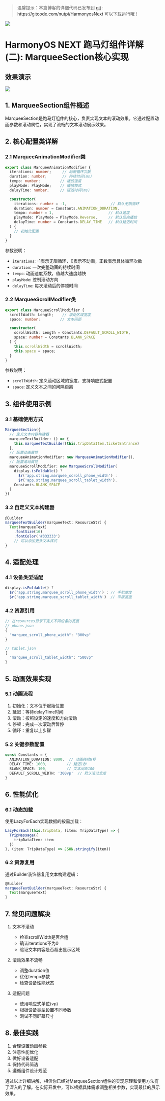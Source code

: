 > 温馨提示：本篇博客的详细代码已发布到 [git](https://gitcode.com/nutpi/HarmonyosNext) : https://gitcode.com/nutpi/HarmonyosNext 可以下载运行哦！

![](https://files.mdnice.com/user/47561/8723e0ab-d0a9-4b0c-a2bb-4ca8a6c5ae99.png)

# HarmonyOS NEXT  跑马灯组件详解(二): MarqueeSection核心实现
## 效果演示

![](https://files.mdnice.com/user/47561/515b84cc-bcf8-48d2-97d2-06bc62b51180.jpg)
## 1. MarqueeSection组件概述

MarqueeSection是跑马灯组件的核心，负责实现文本的滚动效果。它通过配置动画参数和滚动属性，实现了流畅的文本滚动展示效果。

## 2. 核心配置类详解

### 2.1 MarqueeAnimationModifier类

```typescript
export class MarqueeAnimationModifier {
  iterations: number;     // 动画循环次数
  duration: number;       // 持续时间(ms)
  tempo: number;         // 播放速度
  playMode: PlayMode;    // 播放模式
  delayTime: number;     // 延迟时间(ms)

  constructor(
    iterations: number = -1,                    // 默认无限循环
    duration: number = Constants.ANIMATION_DURATION,
    tempo: number = 1,                         // 默认速度
    playMode: PlayMode = PlayMode.Reverse,     // 默认反向播放
    delayTime: number = Constants.DELAY_TIME   // 默认延迟时间
  ) {
    // 初始化配置
  }
}
```

参数说明：
- `iterations`: -1表示无限循环，0表示不动画，正数表示具体循环次数
- `duration`: 一次完整动画的持续时间
- `tempo`: 动画速度系数，值越大速度越快
- `playMode`: 控制滚动方向
- `delayTime`: 每次滚动后的停顿时间

### 2.2 MarqueeScrollModifier类

```typescript
export class MarqueeScrollModifier {
  scrollWidth: Length;    // 滚动区域宽度
  space: number;         // 文本间距

  constructor(
    scrollWidth: Length = Constants.DEFAULT_SCROLL_WIDTH,
    space: number = Constants.BLANK_SPACE
  ) {
    this.scrollWidth = scrollWidth;
    this.space = space;
  }
}
```

参数说明：
- `scrollWidth`: 定义滚动区域的宽度，支持响应式配置
- `space`: 定义文本之间的间隔距离

## 3. 组件使用示例

### 3.1 基础使用方式

```typescript
MarqueeSection({
  // 定义文本内容构建器
  marqueeTextBuilder: () => {
    this.marqueeTextBuilder(this.tripDataItem.ticketEntrance)
  },
  // 配置动画属性
  marqueeAnimationModifier: new MarqueeAnimationModifier(),
  // 配置滚动属性
  marqueeScrollModifier: new MarqueeScrollModifier(
    display.isFoldable() ? 
      $r('app.string.marquee_scroll_phone_width') : 
      $r('app.string.marquee_scroll_tablet_width'),
    Constants.BLANK_SPACE
  )
})
```

### 3.2 自定义文本构建器

```typescript
@Builder
marqueeTextBuilder(marqueeText: ResourceStr) {
  Text(marqueeText)
    .fontSize(16)
    .fontColor('#333333')
    // 可以添加更多文本样式
}
```

## 4. 适配处理

### 4.1 设备类型适配

```typescript
display.isFoldable() ? 
  $r('app.string.marquee_scroll_phone_width') : // 手机宽度
  $r('app.string.marquee_scroll_tablet_width')  // 平板宽度
```

### 4.2 资源引用

```typescript
// 在resources目录下定义不同设备的宽度
// phone.json
{
  "marquee_scroll_phone_width": "300vp"
}

// tablet.json
{
  "marquee_scroll_tablet_width": "500vp"
}
```

## 5. 动画效果实现

### 5.1 动画流程

1. 初始化：文本位于起始位置
2. 延迟：等待delayTime时间
3. 滚动：按照设定的速度和方向滚动
4. 停顿：完成一次滚动后暂停
5. 循环：重复以上步骤

### 5.2 关键参数配置

```typescript
const Constants = {
  ANIMATION_DURATION: 8000,  // 动画持续8秒
  DELAY_TIME: 1000,         // 延迟1秒
  BLANK_SPACE: 100,         // 文本间距100
  DEFAULT_SCROLL_WIDTH: '300vp'  // 默认滚动宽度
}
```

## 6. 性能优化

### 6.1 动态加载

使用LazyForEach实现数据的按需加载：

```typescript
LazyForEach(this.tripData, (item: TripDataType) => {
  TripMessage({
    tripDataItem: item
  })
}, (item: TripDataType) => JSON.stringify(item))
```

### 6.2 资源复用

通过Builder装饰器复用文本构建逻辑：

```typescript
@Builder
marqueeTextBuilder(marqueeText: ResourceStr) {
  Text(marqueeText)
}
```

## 7. 常见问题解决

1. 文本不滚动
   - 检查scrollWidth是否合适
   - 确认iterations不为0
   - 验证文本内容是否超出显示区域

2. 滚动效果不流畅
   - 调整duration值
   - 优化tempo参数
   - 检查设备性能状态

3. 适配问题
   - 使用响应式单位(vp)
   - 根据设备类型设置不同参数
   - 测试不同屏幕尺寸

## 8. 最佳实践

1. 合理设置动画参数
2. 注意性能优化
3. 做好设备适配
4. 保持代码简洁
5. 遵循组件设计规范

通过以上详细讲解，相信你已经对MarqueeSection组件的实现原理和使用方法有了深入的了解。在实际开发中，可以根据具体需求调整相关参数，实现最佳的展示效果。
